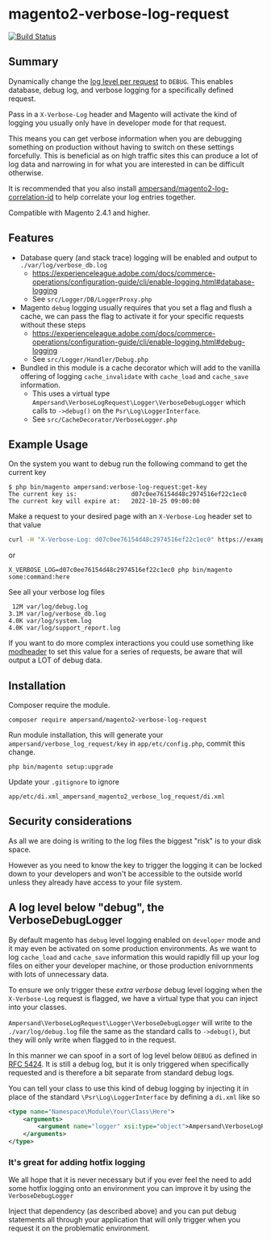 # magento2-verbose-log-request

[![Build Status](https://travis-ci.com/AmpersandHQ/magento2-verbose-log-request.svg?token=4DzjEueYNQwZuk3ywXjG&branch=master)](https://app.travis-ci.com/AmpersandHQ/magento2-verbose-log-request)

## Summary

Dynamically change the [log level per request](https://devopedia.org/log-level-per-request) to `DEBUG`. This enables database, debug log, and verbose logging for a specifically defined request.

Pass in a `X-Verbose-Log` header and Magento will activate the kind of logging you usually only have in developer mode for that request. 

This means you can get verbose information when you are debugging something on production without having to switch on these settings forcefully. This is beneficial as on high traffic sites this can produce a lot of log data and narrowing in for what you are interested in can be difficult otherwise.

It is recommended that you also install [ampersand/magento2-log-correlation-id](https://github.com/AmpersandHQ/magento2-log-correlation-id/) to help correlate your log entries together.

Compatible with Magento 2.4.1 and higher.

## Features

- Database query (and stack trace) logging will be enabled and output to `./var/log/verbose_db.log`
  - https://experienceleague.adobe.com/docs/commerce-operations/configuration-guide/cli/enable-logging.html#database-logging
  - See `src/Logger/DB/LoggerProxy.php`
- Magento `debug` logging usually requires that you set a flag and flush a cache, we can pass the flag to activate it for your specific requests without these steps
  - https://experienceleague.adobe.com/docs/commerce-operations/configuration-guide/cli/enable-logging.html#debug-logging
  - See `src/Logger/Handler/Debug.php`
- Bundled in this module is a cache decorator which will add to the vanilla offering of logging `cache_invalidate` with `cache_load` and `cache_save` information.
  - This uses a virtual type `Ampersand\VerboseLogRequest\Logger\VerboseDebugLogger` which calls to `->debug()` on the `Psr\Log\LoggerInterface`.
  - See `src/CacheDecorator/VerboseLogger.php`

## Example Usage

On the system you want to debug run the following command to get the current key
```
$ php bin/magento ampersand:verbose-log-request:get-key
The current key is:               d07c0ee76154d48c2974516ef22c1ec0
The current key will expire at:   2022-10-25 09:00:00
```

Make a request to your desired page with an `X-Verbose-Log` header set to that value

```bash
curl -H "X-Verbose-Log: d07c0ee76154d48c2974516ef22c1ec0" https://example.com/your-page/
```

or 

```
X_VERBOSE_LOG=d07c0ee76154d48c2974516ef22c1ec0 php bin/magento some:command:here
```

See all your verbose log files
```shell
 12M var/log/debug.log
3.1M var/log/verbose_db.log
4.0K var/log/system.log
4.0K var/log/support_report.log
```

If you want to do more complex interactions you could use something like [modheader](https://chrome.google.com/webstore/detail/modheader/idgpnmonknjnojddfkpgkljpfnnfcklj?hl=en) to set this value for a series of requests, be aware that will output a LOT of debug data. 

## Installation

Composer require the module.

```
composer require ampersand/magento2-verbose-log-request
```

Run module installation, this will generate your `ampersand/verbose_log_request/key` in `app/etc/config.php`, commit this change.
```
php bin/magento setup:upgrade
```

Update your `.gitignore` to ignore 

```
app/etc/di.xml_ampersand_magento2_verbose_log_request/di.xml
```

## Security considerations

As all we are doing is writing to the log files the biggest "risk" is to your disk space. 

However as you need to know the key to trigger the logging it can be locked down to your developers and won't be accessible to the outside world unless they already have access to your file system.

## A log level below "debug", the VerboseDebugLogger

By default magento has `debug` level logging enabled on `developer` mode and it may even be activated on some production environments. As we want to log `cache_load` and `cache_save` information this would rapidly fill up your log files on either your developer machine, or those production enivornments with lots of unnecessary data. 

To ensure we only trigger these _extra verbose_ debug level logging when the `X-Verbose-Log` request is flagged, we have a virtual type that you can inject into your classes. 

`Ampersand\VerboseLogRequest\Logger\VerboseDebugLogger` will write to the `./var/log/debug.log` file the same as the standard calls to `->debug()`, but they will only write when flagged to in the request.

In this manner we can spoof in a sort of log level below `DEBUG` as defined in [RFC 5424](https://www.rfc-editor.org/rfc/rfc5424). It is still a debug log, but it is only triggered when specifically requested and is therefore a bit separate from standard debug logs.

You can tell your class to use this kind of debug logging by injecting it in place of the standard `\Psr\Log\LoggerInterface` by defining a `di.xml` like so

```xml
<type name="Namespace\Module\Your\Class\Here">
    <arguments>
        <argument name="logger" xsi:type="object">Ampersand\VerboseLogRequest\Logger\VerboseDebugLogger</argument>
    </arguments>
</type>
```

### It's great for adding hotfix logging

We all hope that it is never necessary but if you ever feel the need to add some hotfix logging onto an environment you can improve it by using the `VerboseDebugLogger`

Inject that dependency (as described above) and you can put debug statements all through your application that will only trigger when you request it on the problematic environment.
